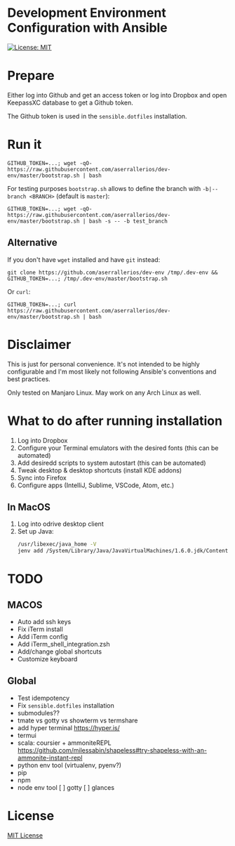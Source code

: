 Development Environment Configuration with Ansible
==================================================

[![License: MIT](https://img.shields.io/badge/license-MIT%20License-blue.svg)](https://raw.githubusercontent.com/aserrallerios/dev-env/master/LICENSE)

# Prepare

Either log into Github and get an access token or log into Dropbox and open KeepassXC database to get a Github token.

The Github token is used in the `sensible.dotfiles` installation.

# Run it

```shell
GITHUB_TOKEN=...; wget -qO- https://raw.githubusercontent.com/aserrallerios/dev-env/master/bootstrap.sh | bash
```
For testing purposes `bootstrap.sh` allows to define the branch with `-b|--branch <BRANCH>` (default is `master`):
```shell
GITHUB_TOKEN=...; wget -qO- https://raw.githubusercontent.com/aserrallerios/dev-env/master/bootstrap.sh | bash -s -- -b test_branch
```

## Alternative

If you don't have `wget` installed and have `git` instead:

```shell
git clone https://github.com/aserrallerios/dev-env /tmp/.dev-env && GITHUB_TOKEN=...; /tmp/.dev-env/master/bootstrap.sh
```

Or `curl`:

```shell
GITHUB_TOKEN=...; curl https://raw.githubusercontent.com/aserrallerios/dev-env/master/bootstrap.sh | bash
```

# Disclaimer

This is just for personal convenience. It's not intended to be highly configurable and I'm most likely not following Ansible's conventions and best practices.

Only tested on Manjaro Linux. May work on any Arch Linux as well.

# What to do after running installation

1. Log into Dropbox
2. Configure your Terminal emulators with the desired fonts (this can be automated)
3. Add desiredd scripts to system autostart (this can be automated)
4. Tweak desktop & desktop shortcuts (install KDE addons)
5. Sync into Firefox
7. Configure apps (IntelliJ, Sublime, VSCode, Atom, etc.)

## In MacOS

1. Log into odrive desktop client
2. Set up Java:
    ```sh
    /usr/libexec/java_home -V
    jenv add /System/Library/Java/JavaVirtualMachines/1.6.0.jdk/Contents/Home
    ```
# TODO

## MACOS

* Auto add ssh keys
* Fix iTerm install
* Add iTerm config
* Add iTerm_shell_integration.zsh
* Add/change global shortcuts
* Customize keyboard

## Global

* Test idempotency
* Fix `sensible.dotfiles` installation
* submodules??
* tmate vs gotty vs showterm vs termshare
* add hyper terminal https://hyper.is/
* termui
* scala: coursier + ammoniteREPL https://github.com/milessabin/shapeless#try-shapeless-with-an-ammonite-instant-repl
* python env tool (virtualenv, pyenv?)
* pip
* npm
* node env tool
[ ] gotty
[ ] glances


# License

[MIT License](LICENSE)
